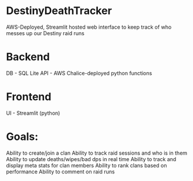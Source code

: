 # DestinyDeathTracker
AWS-Deployed, Streamlit hosted web interface to keep track of who messes up our Destiny raid runs

# Backend
DB - SQL Lite
API - AWS Chalice-deployed python functions

# Frontend
UI - Streamlit (python)

# Goals:
Ability to create/join a clan
Ability to track raid sessions and who is in them
Ability to update deaths/wipes/bad dps in real time
Ability to track and display meta stats for clan members
Ability to rank clans based on performance
Ability to comment on raid runs
